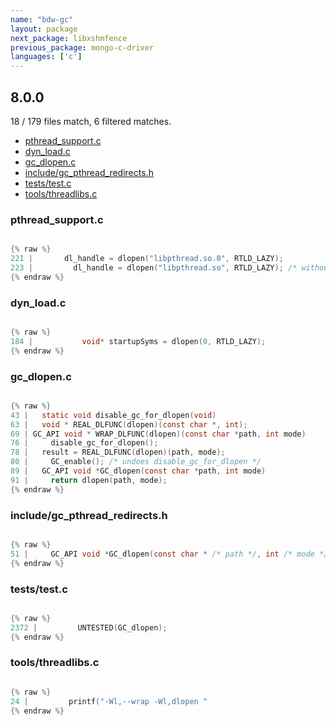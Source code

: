 ```yaml
---
name: "bdw-gc"
layout: package
next_package: libxshmfence
previous_package: mongo-c-driver
languages: ['c']
---
```

## 8.0.0
18 / 179 files match, 6 filtered matches.

 - [pthread_support.c](#pthread_supportc)
 - [dyn_load.c](#dyn_loadc)
 - [gc_dlopen.c](#gc_dlopenc)
 - [include/gc_pthread_redirects.h](#includegc_pthread_redirectsh)
 - [tests/test.c](#teststestc)
 - [tools/threadlibs.c](#toolsthreadlibsc)

### pthread_support.c

```c

{% raw %}
221 |       dl_handle = dlopen("libpthread.so.0", RTLD_LAZY);
223 |         dl_handle = dlopen("libpthread.so", RTLD_LAZY); /* without ".0" */
{% endraw %}

```
### dyn_load.c

```c

{% raw %}
184 |           void* startupSyms = dlopen(0, RTLD_LAZY);
{% endraw %}

```
### gc_dlopen.c

```c

{% raw %}
43 |   static void disable_gc_for_dlopen(void)
63 |   void * REAL_DLFUNC(dlopen)(const char *, int);
69 | GC_API void * WRAP_DLFUNC(dlopen)(const char *path, int mode)
76 |     disable_gc_for_dlopen();
78 |   result = REAL_DLFUNC(dlopen)(path, mode);
80 |     GC_enable(); /* undoes disable_gc_for_dlopen */
89 |   GC_API void *GC_dlopen(const char *path, int mode)
91 |     return dlopen(path, mode);
{% endraw %}

```
### include/gc_pthread_redirects.h

```c

{% raw %}
51 |     GC_API void *GC_dlopen(const char * /* path */, int /* mode */);
{% endraw %}

```
### tests/test.c

```c

{% raw %}
2372 |         UNTESTED(GC_dlopen);
{% endraw %}

```
### tools/threadlibs.c

```c

{% raw %}
24 |         printf("-Wl,--wrap -Wl,dlopen "
{% endraw %}

```